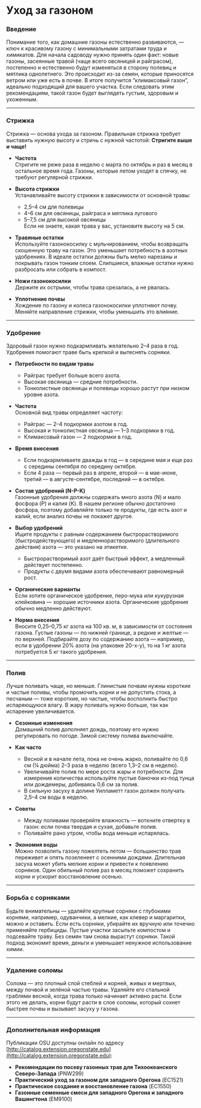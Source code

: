 # Уход за газоном

### Введение

Понимание того, как домашние газоны естественно развиваются, — ключ к красивому газону с минимальными затратами труда и химикатов. Для начала садоводу нужно принять один факт: новые газоны, засеянные травой (чаще всего овсяницей и райграсом), постепенно и естественно будут изменяться в сторону полевиц и мятлика однолетнего. Это происходит из-за семян, которые приносятся ветром или уже есть в почве. В итоге получится “климаксовый газон”, идеально подходящий для вашего участка. Если следовать этим рекомендациям, такой газон будет выглядеть густым, здоровым и ухоженным.

---

### Стрижка

Стрижка — основа ухода за газоном. Правильная стрижка требует выставить нужную высоту и стричь с нужной частотой: **Стригите выше и чаще!**

- **Частота**  
  Стригите не реже раза в неделю с марта по октябрь и раз в месяц в остальное время года. Газоны, которые летом уходят в спячку, не требуют регулярной стрижки.

- **Высота стрижки**  
  Устанавливайте высоту стрижки в зависимости от основной травы:  
  - 2,5–4 см для полевицы  
  - 4–6 см для овсяницы, райграса и мятлика лугового  
  - 5–7,5 см для высокой овсяницы  
  Если не знаете, какая трава у вас, установите высоту на 5 см.

- **Травяные остатки**  
  Используйте газонокосилку с мульчированием, чтобы возвращать скошенную траву на газон. Это уменьшает потребность в азотных удобрениях. В идеале остатки должны быть мелко нарезаны и покрывать газон тонким слоем. Слипшиеся, влажные остатки нужно разбросать или собрать в компост.

- **Ножи газонокосилки**  
  Держите их острыми, чтобы трава срезалась, а не рвалась.

- **Уплотнение почвы**  
  Хождение по газону и колеса газонокосилки уплотняют почву. Меняйте направление стрижки, чтобы уменьшить это влияние.

---

### Удобрение

Здоровый газон нужно подкармливать желательно 2–4 раза в год. Удобрения помогают траве быть крепкой и вытеснять сорняки.

- **Потребности по видам травы**  
  - Райграс требует больше всего азота.  
  - Высокая овсяница — средние потребности.  
  - Тонколистные овсяницы и полевицы хорошо растут при низком уровне азота.

- **Частота**  
  Основной вид травы определяет частоту:  
  - Райграс — 2–4 подкормки азотом в год.  
  - Высокая и тонколистная овсяница — 1–3 подкормки в год.  
  - Климаксовый газон — 2 подкормки в год.

- **Время внесения**  
  - Если подкармливаете дважды в год — в середине мая и еще раз с середины сентября по середину октября.  
  - Если 4 раза — первый раз в апреле, второй — в мае-июне, третий — в августе-сентябре, последний — в октябре.

- **Состав удобрений (N-P-K)**  
  Газонные удобрения должны содержать много азота (N) и мало фосфора (P) и калия (K). В нашем регионе обычно достаточно фосфора, поэтому добавляйте только те продукты, где есть азот и калий, если анализ почвы не покажет другое.

- **Выбор удобрений**  
  Ищите продукты с равным содержанием быстрорастворимого (быстродействующего) и медленнорастворимого (длительного действия) азота — это указано на этикетке.  
  - Быстрорастворимый азот даёт быстрый эффект, а медленный действует постепенно.  
  - Продукты с двумя видами азота обеспечивают равномерный рост.

- **Органические варианты**  
  Если хотите органическое удобрение, перо-мука или кукурузная клейковина — хорошие источники азота. Органические удобрения обычно медленно действуют.

- **Норма внесения**  
  Вносите 0,25–0,75 кг азота на 100 кв. м, в зависимости от состояния газона. Густые газоны — по нижней границе, а редкие и желтые — по верхней. Подбирайте дозу по содержанию азота — например, если в удобрении 20% азота (на упаковке 20-x-y), то на 1 кг азота потребуется 5 кг такого удобрения.

---

### Полив

Лучше поливать чаще, но меньше. Глинистым почвам нужны короткие и частые поливы, чтобы промочить корни и не допустить стока, а песчаным — тоже короткие, но частые, чтобы восполнить быстро испаряющуюся влагу. В жару поливать нужно больше, так как испарение увеличивается.

- **Сезонные изменения**  
  Домашний полив дополняет дождь, поэтому его нужно регулировать по погоде. Зимой систему полива выключайте.

- **Как часто**  
  - Весной и в начале лета, пока не очень жарко, поливайте по 0,6 см (¼ дюйма) 2–3 раза в неделю (всего 1,3–2 см в неделю).  
  - Увеличивайте полив по мере роста жары и потребности. Для измерения количества используйте пустые баночки из-под тунца или дождемеры, добиваясь 0,6 см за полив.  
  - В сильную засуху в долине Уилламетт газон должен получать 2,5–4 см воды в неделю.

- **Советы**  
  - Между поливами проверяйте влажность — воткните отвертку в газон: если почва твердая и сухая, добавьте полив.  
  - Поливайте рано утром, чтобы вода меньше испарялась.

- **Экономия воды**  
  Можно позволить газону пожелтеть летом — большинство трав переживет и опять позеленеет с осенними дождями. Длительная засуха может убить мелкие корни и привести к появлению сорняков. Один обильный полив раз в месяц поможет сохранить корни и ускорит восстановление осенью.

---

### Борьба с сорняками

Будьте внимательны — удаляйте крупные сорняки с глубокими корнями, например, одуванчики, а мелкие, как клевер и маргаритки, можно и оставить. Если есть сорняки, убирайте их вручную или точечно применяйте гербициды. Пустые участки засыпьте компостом и подсевайте траву. Без семян там снова вырастут сорняки. Такой подход экономит время, деньги и уменьшает ненужное использование химии.

---

### Удаление соломы

Солома — это плотный слой стеблей и корней, живых и мертвых, между почвой и зелёной частью травы. Удаляйте его стальной граблями весной, когда трава только начинает активно расти. Если этого не делать, корни будут расти в слое соломы, который сохнет быстрее почвы и вызывает засуху у газона.

---

### Дополнительная информация

Публикации OSU доступны онлайн по адресу [http://catalog.extension.oregonstate.edu](http://catalog.extension.oregonstate.edu):

- **Рекомендации по посеву газонных трав для Тихоокеанского Северо-Запада** (PNW299)  
- **Практический уход за газоном для западного Орегона** (EC1521)  
- **Практическое создание и восстановление газона** (EC1550)  
- **Газонные семенные смеси для западного Орегона и западного Вашингтона** (EM9100)
